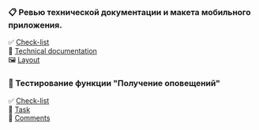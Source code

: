 ### 📋 Ревью технической документации и макета мобильного приложения.
✅ [Check-list](https://docs.google.com/spreadsheets/d/1H22Y8IwJFsj2Jl34-bEqk47iQ01hnqnP/edit?usp=sharing&ouid=112970248888264699024&rtpof=true&sd=true)
<br>📄 [Technical documentation](https://drive.google.com/file/d/1RUDad9pxIwaXfijZeFDPdWG_MKCvOL4X/view?usp=sharing)
<br> 🖼️ [Layout](https://www.figma.com/file/xAk3bKNwyV8wcTQCXvofjP/Публичное-задание.-Макет-мобильного-приложения?type=design&node-id=0-1&mode=design)

### 🔔 Тестирование функции "Получение оповещений"
 ✅ [Check-list](https://docs.google.com/spreadsheets/d/1af1gez4kZIE6b12hntuRiqlYdctbSdmJ8LuSQLClt34/edit?usp=sharing)
<br> 📃 [Task](https://drive.google.com/file/d/1F3ypVBiijpLiyYOsAhNvdqqDVLBXBC_X/view?usp=sharing)
<br> 📝 [Comments](https://drive.google.com/file/d/19ywB-FRG5l8htoBqGm4Yp26dVcuQIrEP/view?usp=sharing)